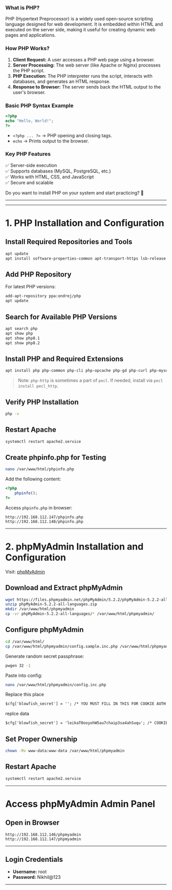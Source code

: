
### **What is PHP?**  
PHP (Hypertext Preprocessor) is a widely used open-source scripting language designed for web development. It is embedded within HTML and executed on the server side, making it useful for creating dynamic web pages and applications.

### **How PHP Works?**  
1. **Client Request:** A user accesses a PHP web page using a browser.  
2. **Server Processing:** The web server (like Apache or Nginx) processes the PHP script.  
3. **PHP Execution:** The PHP interpreter runs the script, interacts with databases, and generates an HTML response.  
4. **Response to Browser:** The server sends back the HTML output to the user's browser.  

### **Basic PHP Syntax Example**  
```php
<?php
echo "Hello, World!";
?>
```
- `<?php ... ?>` → PHP opening and closing tags.  
- `echo` → Prints output to the browser.  

### **Key PHP Features**  
✅ Server-side execution  
✅ Supports databases (MySQL, PostgreSQL, etc.)  
✅ Works with HTML, CSS, and JavaScript  
✅ Secure and scalable  

Do you want to install PHP on your system and start practicing? 🚀

---
---

# 1. PHP Installation and Configuration

## Install Required Repositories and Tools

```bash
apt update
apt install software-properties-common apt-transport-https lsb-release ca-certificates wget unzip pwgen nano
```

## Add PHP Repository

For latest PHP versions:

```bash
add-apt-repository ppa:ondrej/php
apt update
```

## Search for Available PHP Versions

```bash
apt search php
apt show php
apt show php8.1
apt show php8.2
```

## Install PHP and Required Extensions

```bash
apt install php php-common php-cli php-opcache php-gd php-curl php-mysql php-xml php-mbstring php-pear php-mbstring php-http php-session
```

> Note: `php-http` is sometimes a part of `pecl`. If needed, install via `pecl install pecl_http`.

## Verify PHP Installation

```bash
php -v
```

## Restart Apache

```bash
systemctl restart apache2.service
```

## Create phpinfo.php for Testing

```bash
nano /var/www/html/phpinfo.php
```

Add the following content:

```php
<?php
    phpinfo();
?>
```

Access `phpinfo.php` in browser:

```
http://192.168.112.147/phpinfo.php
http://192.168.112.148/phpinfo.php
```

---

# 2. phpMyAdmin Installation and Configuration

Visit:
[phpMyAdmin](https://www.phpmyadmin.net/)

## Download and Extract phpMyAdmin

```bash
wget https://files.phpmyadmin.net/phpMyAdmin/5.2.2/phpMyAdmin-5.2.2-all-languages.zip
unzip phpMyAdmin-5.2.2-all-languages.zip
mkdir /var/www/html/phpmyadmin
cp -vr phpMyAdmin-5.2.2-all-languages/* /var/www/html/phpmyadmin/
```

## Configure phpMyAdmin

```bash
cd /var/www/html/
cp /var/www/html/phpmyadmin/config.sample.inc.php /var/www/html/phpmyadmin/config.inc.php
```

Generate random secret passphrase:

```bash
pwgen 32 -1
```

Paste into config:

```bash
nano /var/www/html/phpmyadmin/config.inc.php
```

Replace this place
```apache
$cfg['blowfish_secret'] = ''; /* YOU MUST FILL IN THIS FOR COOKIE AUTH! */
```
replce data
```apache
$cfg['blowfish_secret'] = 'leikaT0ooyohW5au7chaip3sa4ahSuqu'; /* COOKIE AUTH ENCRYPTION KEY */

```

## Set Proper Ownership

```bash
chown -Rv www-data:www-data /var/www/html/phpmyadmin
```

## Restart Apache

```bash
systemctl restart apache2.service
```

---

# Access phpMyAdmin Admin Panel

## Open in Browser

```
http://192.168.112.146/phpmyadmin
http://192.168.112.147/phpmyadmin
```

---

## Login Credentials

- **Username:** root  
- **Password:** Nikhil@123

---
